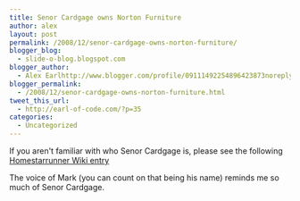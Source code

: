 ```yaml
---
title: Senor Cardgage owns Norton Furniture
author: alex
layout: post
permalink: /2008/12/senor-cardgage-owns-norton-furniture/
blogger_blog:
  - slide-o-blog.blogspot.com
blogger_author:
  - Alex Earlhttp://www.blogger.com/profile/09111492254896423873noreply@blogger.com
blogger_permalink:
  - /2008/12/senor-cardgage-owns-norton-furniture.html
tweet_this_url:
  - http://earl-of-code.com/?p=35
categories:
  - Uncategorized
---
```

If you aren't familiar with who Senor Cardgage is, please see the following [Homestarrunner Wiki entry][1]

The voice of Mark (you can count on that being his name) reminds me so much of Senor Cardgage.

<object width="425" height="344"><param name="movie" value="http://www.youtube.com/v/j2z1YroJTRE&amp;hl=en&amp;fs=1" /><param name="allowFullScreen" value="true" /><param name="allowscriptaccess" value="always" /><embed src="http://www.youtube.com/v/j2z1YroJTRE&amp;hl=en&amp;fs=1" type="application/x-shockwave-flash" allowscriptaccess="always" allowfullscreen="allowfullscreen" width="425" height="344" /></object>


 [1]: http://www.hrwiki.org/index.php/Senor_Cardgage
